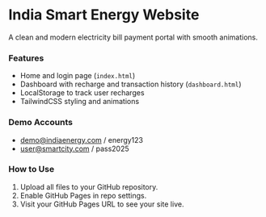 # India Smart Energy Website

A clean and modern electricity bill payment portal with smooth animations.

### Features
- Home and login page (`index.html`)
- Dashboard with recharge and transaction history (`dashboard.html`)
- LocalStorage to track user recharges
- TailwindCSS styling and animations

### Demo Accounts
- demo@indiaenergy.com / energy123
- user@smartcity.com / pass2025

### How to Use
1. Upload all files to your GitHub repository.
2. Enable GitHub Pages in repo settings.
3. Visit your GitHub Pages URL to see your site live.
